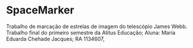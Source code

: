 # SpaceMarker
Trabalho de marcação de estrelas de imagem do telescópio James Webb.
Trabalho final do primeiro semestre da Atitus Educação;
Aluna: Maria Eduarda Chehade Jacques;
RA 1134607,
